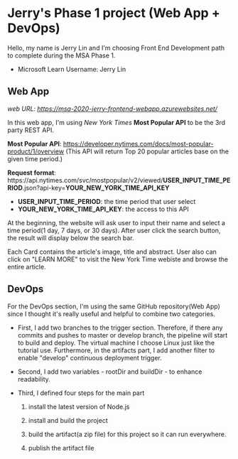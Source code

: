 # Jerry's Phase 1 project (Web App + DevOps)
Hello, my name is Jerry Lin and I'm choosing Front End Development path to complete during the MSA Phase 1.
- Microsoft Learn Username: Jerry Lin


## Web App
*web URL: https://msa-2020-jerry-frontend-webapp.azurewebsites.net/*

In this web app, I'm using *New York Times* **Most Popular API** to be the 3rd party REST API.

**Most Popular API**: https://developer.nytimes.com/docs/most-popular-product/1/overview
(This API will return Top 20 popular articles base on the given time period.)

**Request format**: https://<span></span>api.nytimes.com/svc/mostpopular/v2/viewed/**USER_INPUT_TIME_PERIOD**.json?api-key=**YOUR_NEW_YORK_TIME_API_KEY**
- **USER_INPUT_TIME_PERIOD**: the time period that user select
- **YOUR_NEW_YORK_TIME_API_KEY**: the access to this API

At the beginning, the website will ask user to input their name and select a time period(1 day, 7 days, or 30 days). After user click the search button, the result will display below the search bar.

Each Card contains the article's image, title and abstract. User also can click on "LEARN MORE" to visit the New York Time webiste and browse the entire article.


## DevOps
For the DevOps section, I'm using the same GitHub repository(Web App) since I thought it's really useful and helpful to combine two categories.

- First, I add two branches to the trigger section. Therefore, if there any commits and pushes to master or develop branch, the pipeline will start to build and deploy. The virtual machine I choose Linux just like the tutorial use. Furthermore, in the artifacts part, I add another filter to enable "develop" continuous deployment trigger.

- Second, I add two variables - rootDir and buildDir - to enhance readability.

- Third, I defined four steps for the main part

  1. install the latest version of  Node.js

  2. install and build the project

  3. build the artifact(a zip file) for this project so it can run everywhere.

  4. publish the artifact file
